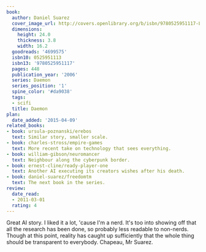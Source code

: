 ```yaml
---
book:
  author: Daniel Suarez
  cover_image_url: http://covers.openlibrary.org/b/isbn/9780525951117-L.jpg
  dimensions:
    height: 24.0
    thickness: 3.8
    width: 16.2
  goodreads: '4699575'
  isbn10: 0525951113
  isbn13: '9780525951117'
  pages: 448
  publication_year: '2006'
  series: Daemon
  series_position: '1'
  spine_color: '#da9038'
  tags:
  - scifi
  title: Daemon
plan:
  date_added: '2015-04-09'
related_books:
- book: ursula-poznanski/erebos
  text: Similar story, smaller scale.
- book: charles-stross/empire-games
  text: More recent take on technology that sees everything.
- book: william-gibson/neuromancer
  text: Neighbour along the cyberpunk border.
- book: ernest-cline/ready-player-one
  text: Another AI executing its creators wishes after his death.
- book: daniel-suarez/freedomtm
  text: The next book in the series.
review:
  date_read:
  - 2011-03-01
  rating: 4
---
```


Great AI story. I liked it a lot, 'cause I'm a nerd. It's too into showing off that all the research has been
done, so probably less readable to non-nerds. Though at this point, reality has caught up sufficiently that the whole
thing should be transparent to everybody. Chapeau, Mr Suarez.

